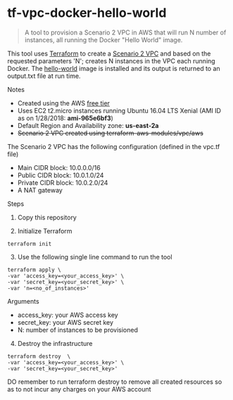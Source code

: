 # tf-vpc-docker-hello-world

> A tool to provision a Scenario 2 VPC in AWS that will run N number of instances, all running the Docker "Hello World" image.

This tool uses [Terraform](https://www.terraform.io/docs/index.html) to create a [Scenario 2 VPC](https://docs.aws.amazon.com/AmazonVPC/latest/UserGuide/VPC_Scenario2.html) and based on the requested parameters 'N'; creates N instances in the VPC each running Docker. The [hello-world](https://hub.docker.com/_/hello-world/) image is installed and its output is returned to an output.txt file at run time.

Notes
- Created using the AWS [free tier](https://aws.amazon.com/ec2/?ft=n)
- Uses EC2 t2.micro instances running Ubuntu 16.04 LTS Xenial (AMI ID as on 1/28/2018: **ami-965e6bf3**)
- Default Region and Availability zone: **us-east-2a**
- ~~Scenario 2 VPC created using terraform-aws-modules/vpc/aws~~

The Scenario 2 VPC has the following configuration (defined in the vpc.tf file)
- Main CIDR block: 10.0.0.0/16
- Public CIDR block: 10.0.1.0/24
- Private CIDR block: 10.0.2.0/24
- A NAT gateway

Steps
1. Copy this repository

2. Initialize Terraform
```
terraform init
```

3. Use the following single line command to run the tool
```
terraform apply \
-var 'access_key=<your_access_key>' \
-var 'secret_key=<your_secret_key>' \
-var 'n=<no_of_instances>'

```
Arguments
- access_key: your AWS access key
- secret_key: your AWS secret key
- N: number of instances to be provisioned

4. Destroy the infrastructure
```
terraform destroy  \
-var 'access_key=<your_access_key>' \
-var 'secret_key=<your_secret_key>'
```
DO remember to run terraform destroy to remove all created resources so as to not incur any charges on your AWS account